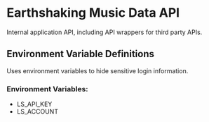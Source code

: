 # Earthshaking Music Data API

Internal application API, including API wrappers for third party APIs.

## Environment Variable Definitions

Uses environment variables to hide sensitive login information.

### Environment Variables:
+ LS_API_KEY
+ LS_ACCOUNT
